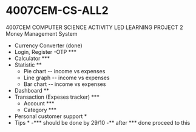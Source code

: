 # 4007CEM-CS-ALL2
4007CEM COMPUTER SCIENCE ACTIVITY LED LEARNING PROJECT 2
Money Management System 
- Currency Converter (done)
- Login, Register -OTP ***
- Calculator ***
- Statistic **
  - Pie chart -- income vs expenses
  - Line graph -- income vs expenses
  - Bar chart -- income vs expenses
- Dashboard **
- Transaction (Expeses tracker) ***
  - Account ***
  - Category ***
-	Personal customer support *
- Tips *
-*** should be done by 29/10
-** after *** done proceed to this
